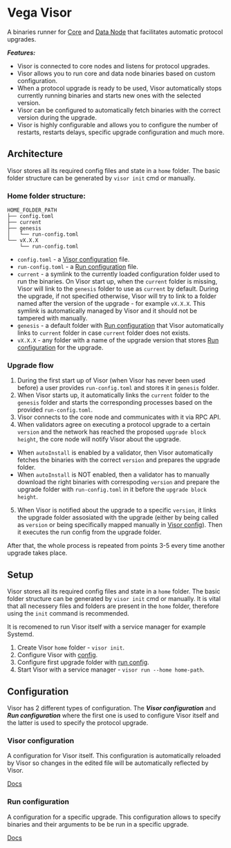 # Vega Visor

A binaries runner for [Core](../core/README.md) and [Data Node](../datanode/README.md) that facilitates automatic protocol upgrades.

***Features:***
- Visor is connected to core nodes and listens for protocol upgrades.
- Visor allows you to run core and data node binaries based on custom configuration.
- When a protocol upgrade is ready to be used, Visor automatically stops currently running binaries and starts new ones with the selected version.
- Visor can be configured to automatically fetch binaries with the correct version during the upgrade.
- Visor is highly configurable and allows you to configure the number of restarts, restarts delays, specific upgrade configuration and much more.

## Architecture

Visor stores all its required config files and state in a `home` folder. The basic folder structure can be generated by `visor init` cmd or manually.

### Home folder structure:
```
HOME_FOLDER_PATH
├── config.toml
├── current
├── genesis
│   └── run-config.toml
└── vX.X.X
    └── run-config.toml
```

- `config.toml` - a [Visor configuration](#visorconfiguration) file.
- `run-config.toml` - a [Run configuration](#runconfiguration) file.
- `current` - a symlink to the currently loaded configuration folder used to run the binaries. On Visor start up, when the `current` folder is missing, Visor will link to the `genesis` folder to use as `current` by default. During the upgrade, if not specified otherwise, Visor will try to link to a folder named after the version of the upgrade - for example `vX.X.X`. This symlink is automatically managed by Visor and it should not be tampered with manually.
- `genesis` - a default folder with [Run configuration](#runconfiguration) that Visor automatically links to `current` folder in case `current` folder does not exists.
- `vX.X.X` - any folder with a name of the upgrade version that stores [Run configuration](#runconfiguration) for the upgrade.

### Upgrade flow
1. During the first start up of Visor (when Visor has never been used before) a user provides `run-config.toml` and stores it in `genesis` folder.
2. When Visor starts up, it automatically links the `current` folder to the `genesis` folder and starts the corresponding processes based on the provided `run-config.toml`.
3. Visor connects to the core node and communicates with it via RPC API.
4. When validators agree on executing a protocol upgrade to a certain `version` and the network has reached the proposed `upgrade block height`, the core node will notify Visor about the upgrade.
- When `autoInstall` is enabled by a validator, then Visor automatically fetches the binaries with the correct `version` and prepares the upgrade folder.
- When `autoInstall` is NOT enabled, then a validator has to manually download the right binaries with correspoding `version` and prepare the upgrade folder with `run-config.toml` in it before the `upgrade block height`.
5. When Visor is notified about the upgrade to a specific `version`, it links the upgrade folder assosiated with the upgrade (either by being called as `version` or being specifically mapped manually in [Visor config](#visorconfiguration)). Then it executes the run config from the upgrade folder.

After that, the whole process is repeated from points 3-5 every time another upgrade takes place.

## Setup

Visor stores all its required config files and state in a `home` folder. The basic folder structure can be generated by `visor init` cmd or manually.
It is vital that all necessery files and folders are present in the `home` folder, therefore using the `init` command is recommended.

It is recomened to run Visor itself with a service manager for example Systemd.

1. Create Visor `home` folder - `visor init`.
2. Configure Visor with [config](visor-config.md).
3. Configure first upgrade folder with [run config](run-config.md).
4. Start Visor with a service manager - `visor run --home home-path`.

## Configuration

Visor has 2 different types of configuration. The ***Visor configuration*** and ***Run configuration*** where the first one is used to configure Visor itself and the latter is used to specify the protocol upgrade.

### Visor configuration

A configuration for Visor itself. This configuration is automatically reloaded by Visor so changes in the edited file will be automatically
reflected by Visor.

[Docs](visor-config.md)

### Run configuration

A configuration for a specific upgrade. This configuration allows to specify binaries and their arguments to be be run in a specific upgrade.

[Docs](run-config.md)